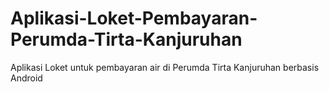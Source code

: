 # Aplikasi-Loket-Pembayaran-Perumda-Tirta-Kanjuruhan
Aplikasi Loket untuk pembayaran air di Perumda Tirta Kanjuruhan berbasis Android
